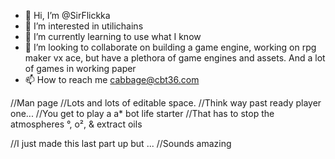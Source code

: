 - 👋 Hi, I’m @SirFlickka
- 👀 I’m interested in utilichains
- 🌱 I’m currently learning to use what I know
- 💞️ I’m looking to collaborate on building a game engine, working on rpg maker vx ace, but have a plethora of game engines and assets. And a lot of games in working paper  
- 📫 How to reach me cabbage@cbt36.com

<!---
SirFlickka/SirFlickka is the ✨ Durpa Skurpa ✨ repository because its `README.md` (this file) appears on your GitHub profile.
You can click the Preview link to take a look at your changes.
--->

//Man page
//Lots and lots of editable space. 
//Think way past ready player one...
//You get to play a a* bot life starter
//That has to stop the atmospheres °, o², & extract oils

//I just made this last part up but ...
//Sounds amazing

